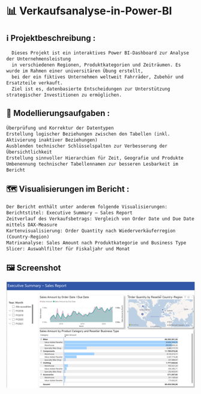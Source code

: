 #  📊 Verkaufsanalyse-in-Power-BI

## ℹ️ Projektbeschreibung : 

      Dieses Projekt ist ein interaktives Power BI-Dashboard zur Analyse der Unternehmensleistung
      in verschiedenen Regionen, Produktkategorien und Zeiträumen. Es wurde im Rahmen einer universitären Übung erstellt,
      bei der ein fiktives Unternehmen weltweit Fahrräder, Zubehör und Ersatzteile verkauft. 
      Ziel ist es, datenbasierte Entscheidungen zur Unterstützung strategischer Investitionen zu ermöglichen.

##  🧩 Modellierungsaufgaben :

    Überprüfung und Korrektur der Datentypen
    Erstellung logischer Beziehungen zwischen den Tabellen (inkl. Aktivierung inaktiver Beziehungen)
    Ausblenden technischer Schlüsselspalten zur Verbesserung der Übersichtlichkeit
    Erstellung sinnvoller Hierarchien für Zeit, Geografie und Produkte
    Umbenennung technischer Tabellennamen zur besseren Lesbarkeit im Bericht

##  🗺️ Visualisierungen im Bericht : 
    Der Bericht enthält unter anderem folgende Visualisierungen:
    Berichtstitel: Executive Summary – Sales Report
    Zeitverlauf des Verkaufsbetrags: Vergleich von Order Date und Due Date mittels DAX-Measure
    Kartenvisualisierung: Order Quantity nach Wiederverkäuferregion (Country-Region)
    Matrixanalyse: Sales Amount nach Produktkategorie und Business Type
    Slicer: Auswahlfilter für Fiskaljahr und Monat

## 🖼️ Screenshot

![Report](VAPBI.png)
